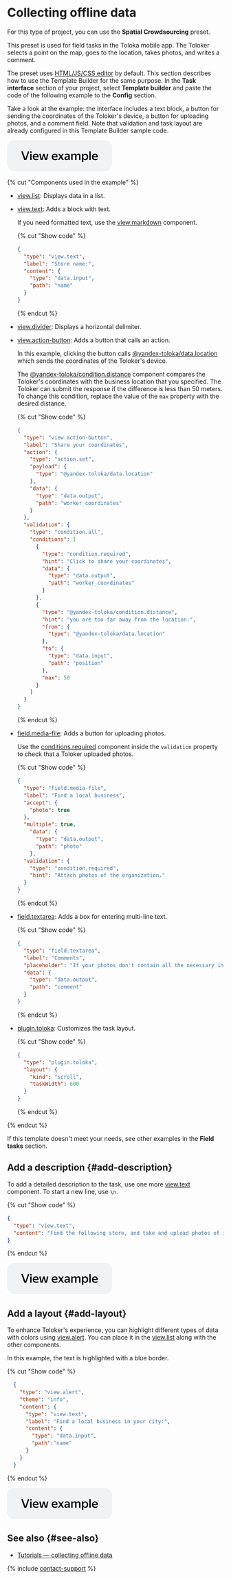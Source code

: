 # Collecting offline data

For this type of project, you can use the **Spatial Crowdsourcing** preset.

This preset is used for field tasks in the Toloka mobile app. The Toloker selects a point on the map, goes to the location, takes photos, and writes a comment.

The preset uses [HTML/JS/CSS editor](../../guide/concepts/spec.md) by default. This section describes how to use the Template Builder for the same purpose. In the **Task interface** section of your project, select **Template builder** and paste the code of the following example to the **Config** section.

Take a look at the example: the interface includes a text block, a button for sending the coordinates of the Toloker's device, a button for uploading photos, and a comment field. Note that validation and task layout are already configured in this Template Builder sample code.

[![](../_images/buttons/view-example.svg)](https://ya.cc/t/ZFj9dvvG3Zg9Xw)

{% cut "Components used in the example" %}

- [view.list](../reference/view.list.md): Displays data in a list.

- [view.text](../reference/view.text.md): Adds a block with text.

  If you need formatted text, use the [view.markdown](../reference/view.markdown.md) component.

  {% cut "Show code" %}

  ```json
  {
    "type": "view.text",
    "label": "Store name:",
    "content": {
      "type": "data.input",
      "path": "name"
    }
  }
  ```
  {% endcut %}

- [view.divider](../reference/view.divider.md): Displays a horizontal delimiter.

- [view.action-button](../reference/view.action-button.md): Adds a button that calls an action.

  In this example, clicking the button calls [@yandex-toloka/data.location](../reference/data.location.md) which sends the coordinates of the Toloker's device. 
  
  The [@yandex-toloka/condition.distance](../reference/condition.distance.md) component compares the Toloker's coordinates with the business location that you specified. The Toloker can submit the response if the difference is less than 50 meters. To change this condition, replace the value of the `max` property with the desired distance. 

  {% cut "Show code" %}

  ```json
  {
    "type": "view.action-button",
    "label": "Share your coordinates",
    "action": {
      "type": "action.set",
      "payload": {
        "type": "@yandex-toloka/data.location"
      },
      "data": {
        "type": "data.output",
        "path": "worker_coordinates"
      }
    },
    "validation": {
      "type": "condition.all",
      "conditions": [
        {
          "type": "condition.required",
          "hint": "Click to share your coordinates",
          "data": {
            "type": "data.output",
            "path": "worker_coordinates"
          }
        },
        {
          "type": "@yandex-toloka/condition.distance",
          "hint": "you are too far away from the location.",
          "from": {
            "type": "@yandex-toloka/data.location"
          },
          "to": {
            "type": "data.input",
            "path": "position"
          },
          "max": 50
        }
      ]
    }
  }
  ```
  {% endcut %}

- [field.media-file](../reference/field.media-file.md): Adds a button for uploading photos.

  Use the [conditions.required](../reference/conditions.md) component inside the `validation` property to check that a Toloker uploaded photos.

  {% cut "Show code" %}

  ```json
  {
    "type": "field.media-file",
    "label": "Find a local business",
    "accept": {
      "photo": true
    },
    "multiple": true,
      "data": {
        "type": "data.output",
        "path": "photo"
      },
    "validation": {
      "type": "condition.required",
      "hint": "Attach photos of the organization."
    }
  }
  ```

  {% endcut %}

- [field.textarea](../reference/field.textarea.md): Adds a box for entering multi-line text.

  {% cut "Show code" %}

  ```json
  {
    "type": "field.textarea",
    "label": "Comments",
    "placeholder": "If your photos don't contain all the necessary information, add details here.",
    "data": {
      "type": "data.output",
      "path": "comment"
    }
  }
  ```

  {% endcut %}

- [plugin.toloka](../reference/plugin.toloka.md): Customizes the task layout.

  {% cut "Show code" %}

  ```json
  {
    "type": "plugin.toloka",
    "layout": {
      "kind": "scroll",
      "taskWidth": 600
    }
  }
  ```

  {% endcut %}

{% endcut %}

If this template doesn't meet your needs, see other examples in the **Field tasks** section.

## Add a description {#add-description}

To add a detailed description to the task, use one more [view.text](../reference/view.text.md) component. To start a new line, use `\n`.

{% cut "Show code" %}

```json
{
  "type": "view.text",
  "content": "Find the following store, and take and upload photos of it. \nIf your photos don't contain all the necessary information, add a comment."
}
```

{% endcut %}

[![](../_images/buttons/view-example.svg)](https://ya.cc/t/67DjKLNz3pAN3C)

## Add a layout {#add-layout}

To enhance Toloker's experience, you can highlight different types of data with colors using [view.alert](../reference/view.alert.md). You can place it in the [view.list](../reference/view.list.md) along with the other components.

In this example, the text is highlighted with a blue border.

{% cut "Show code" %}

```json
  {
    "type": "view.alert",
    "theme": "info",
    "content": {
      "type": "view.text",
      "label": "Find a local business in your city:",
      "content": {
        "type": "data.input",
        "path":"name"
      }
    }
  }
  ```

{% endcut %}

[![](../_images/buttons/view-example.svg)](https://ya.cc/t/a6I75hXP3nS2wX)

## See also {#see-also}

- [Tutorials — collecting offline data](../../guide/tutorials/walk.md)

{% include [contact-support](../_includes/contact-support.md) %}